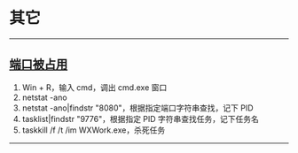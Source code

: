 # 其它

---
## [端口被占用](https://jingyan.baidu.com/article/3c48dd34491d47e10be358b8.html)
1. Win + R，输入 cmd，调出 cmd.exe 窗口
2. netstat -ano
3. netstat -ano|findstr "8080"，根据指定端口字符串查找，记下 PID
4. tasklist|findstr "9776"，根据指定 PID 字符串查找任务，记下任务名
5. taskkill /f /t /im WXWork.exe，杀死任务
---